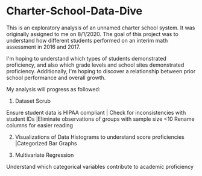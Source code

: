 # Charter-School-Data-Dive
This is an exploratory analysis of an unnamed charter school system. It was originally assigned to me on 8/1/2020. 
The goal of this project was to understand how different students performed on an interim math assessment in 2016 and 2017.

I'm hoping to understand which types of students demonstrated proficiency, and also which grade levels and school sites demonstrated proficiency. 
Additionally, I'm hoping to discover a relationship between prior school performance and overall growth. 

My analysis will progress as followed:

1. Dataset Scrub

Ensure student data is HIPAA compliant | Check for inconsistencies with student IDs |Eliminate observations of groups with sample size <10
Rename columns for easier reading

2. Visualizations of Data
Histograms to understand score proficiencies |Categorized Bar Graphs 
  
3. Multivariate Regression

Understand which categorical variables contribute to academic proficiency
  



